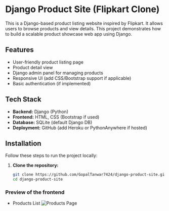 #  Django Product Site (Flipkart Clone)

This is a Django-based product listing website inspired by Flipkart. It allows users to browse products and view details. This project demonstrates how to build a scalable product showcase web app using Django.

##  Features

- User-friendly product listing page
- Product detail view
- Django admin panel for managing products
- Responsive UI (add CSS/Bootstrap support if applicable)
- Basic authentication (if implemented)

##  Tech Stack

- **Backend:** Django (Python)
- **Frontend:** HTML, CSS (Bootstrap if used)
- **Database:** SQLite (default Django DB)
- **Deployment:** GitHub (add Heroku or PythonAnywhere if hosted)

##  Installation

Follow these steps to run the project locally:

1. **Clone the repository:**

   ```bash
   git clone https://github.com/GopalTanwar7424/django-product-site.git
   cd django-product-site

### Preview of the frontend 
- Products List
  ![Products Page](https://github.com/GopalTanwar7424/django-product-site/blob/master/media/screenshot/Products.png)
